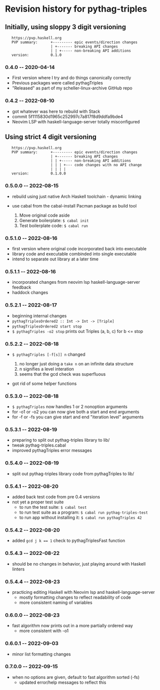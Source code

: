 # Revision history for pythag-triples

## Initially, using sloppy 3 digit versioning

```text
   https://pvp.haskell.org
   PVP summary:      +--------- epic events/direction changes
                     | +------- breaking API changes
                     | | +----- non-breaking API additions
   version:          0.1.0
```

### 0.4.0 -- 2020-04-14

* First version where I try and do things canonically correctly
* Previous packages were called pythagTriples
* "Released" as part of my scheller-linux-archive GitHub repo

### 0.4.2 -- 2022-08-10

* got whatever was here to rebuild with Stack
* commit 5f1115830d1965c252997c7a817f8d9ddfa9bde4
* Neovim LSP with haskell-language-server totally misconfigured

## Using strict 4 digit versioning

```text
   https://pvp.haskell.org
   PVP summary:      +--------- epic events/direction changes
                     | +------- breaking API changes
                     | | +----- non-breaking API additions
                     | | | +--- code changes with no API change
                     | | | |
   version:          0.1.0.0
```

### 0.5.0.0 -- 2022-08-15

* rebuild using just native Arch Haskell toolchain - dynamic linking
* use cabal from the cabal-install Pacman package as build tool

  1. Move original code aside
  2. Generate boilerplate: `$ cabal init`
  3. Test boilerplate code: `$ cabal run`

### 0.5.1.0 -- 2022-08-16

* first version where original code incorporated back into executable
* library code and executable combinded into single executable
* intend to separate out library at a later time

### 0.5.1.1 -- 2022-08-16

* incorporated changes from neovim lsp haskell-language-server feedback
* haddock changes

### 0.5.2.1 -- 2022-08-17

* beginning internal changes
* `pythagTriplesOrdered2 :: Int -> Int -> [Triple]`
* `pythagTriplesOrdered2 start stop`
* `$ pythagTriples -o2 stop` prints out Triples (a, b, c) for b <= stop

### 0.5.2.2 -- 2022-08-18

* `$ pythagTriples [-f[s]] n` changed

  1. no longer just doing a `take n` on an infinite data structure
  2. n signifies a level interation
  3. seems that the gcd check was superfluous

* got rid of some helper functions

### 0.5.3.0 -- 2022-08-18

* `$ pythagTriples` now handles 1 or 2 nonoption arguments
* for -o1 or -o2 you can now give both a start and end arguments
* for -f or -fs you can give start and end "iteration level" arguments

### 0.5.3.1 -- 2022-08-19

* preparing to split out pythag-triples library to lib/
* tweak pythag-triples.cabal
* improved pythagTriples error messages

### 0.5.4.0 -- 2022-08-19

* split out pythag-triples library code from pythagTriples to lib/

### 0.5.4.1 -- 2022-08-20

* added back test code from pre 0.4 versions
* not yet a proper test suite
  * to run the test suite: `$ cabal test`
  * to run test suite as a program: `$ cabal run pythag-triples-test`
  * to run app without installing it: `$ cabal run pythagTriples 42`

### 0.5.4.2 -- 2022-08-20

* added `gcd j k == 1` check to pythagTriplesFast function

### 0.5.4.3 -- 2022-08-22

* should be no changes in behavior, just playing around with Haskell linters

### 0.5.4.4 -- 2022-08-23

* practicing editing Haskell with Neovim lsp and haskell-language-server
  * mostly formatting changes to reflect readability of code
  * more consistent naming of variables

### 0.6.0.0 -- 2022-08-23

* fast algorithm now prints out in a more partially ordered way
  * more consistent with -o1

### 0.6.0.1 -- 2022-09-03

* minor list formatting changes

### 0.7.0.0 -- 2022-09-15

* when no options are given, default to fast algorithm sorted (-fs)
  * updated error/help messages to reflect this
